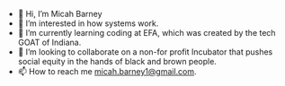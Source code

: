 - 👋 Hi, I’m Micah Barney
- 👀 I’m interested in how systems work. 
- 🌱 I’m currently learning coding at EFA, which was created by the tech GOAT of Indiana.
- 💞️ I’m looking to collaborate on a non-for profit Incubator that pushes social equity in the hands of black and brown people.
- 📫 How to reach me micah.barney1@gmail.com.

<!---
mbarney510/mbarney510 is a ✨ special ✨ repository because its `README.md` (this file) appears on your GitHub profile.
You can click the Preview link to take a look at your changes.
--->
